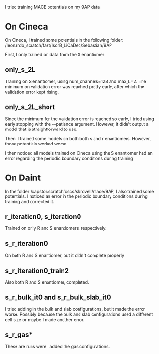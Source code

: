 I tried training MACE potentials on my 9AP data

# On Cineca

On Cineca, I trained some potentials in the following folder:
/leonardo_scratch/fast/IscrB_LiCaDec/Sebastian/9AP

First, I only trained on data from the S enantiomer

## only_s_2L

Training on S enantiomer, using num_channels=128 and max_L=2. The minimum on validation error was reached pretty early, after which
the validation error kept rising.


## only_s_2L_short

Since the minimum for the validation error is reached so early, I tried using early stopping with the --patience argument. However, it didn't output a model that is straightforward to use.

Then, I trained some models on both both s and r enantiomers. However, those potentiels worked worse.

I then noticed all models trained on Cineca using the S enantiomer had an error regarding the periodic boundary conditions during training

# On Daint

In the folder /capstor/scratch/cscs/sbrovell/mace/9AP, I also trained some potentials. I noticed an error in the periodic boundary conditions during training and corrected it.

## r_iteration0, s_iteration0

Trained on only R and S enantiomers, respectively.

## s_r_iteration0

On both R and S enantiomer, but it didn't complete properly

## s_r_iteration0_train2

Also both R and S enantiomer, completed.

## s_r_bulk_it0 and s_r_bulk_slab_it0

I tried adding in the bulk and slab configurations, but it made the error worse. Possibly because the bulk and slab configurations used a different cell size or maybe I made another error.

## s_r_gas*

These are runs were I added the gas configurations.